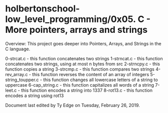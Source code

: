 # holbertonschool-low_level_programming/0x05. C - More pointers, arrays and strings


Overview: This project goes deeper into Pointers, Arrays, and Strings in the C language.

0-strcat.c - this function concatenates two strings
1-strncat.c - this function concatenates two strings, using at most n bytes from src
2-strncpy.c - this function copies a string
3-strcmp.c - this function compares two strings
4-rev_array.c - this function reverses the content of an array of integers
5-string_toupper.c - this function changes all lowercase letters of a string to uppercase
6-cap_string.c - this function capitalizes all words of a string
7-leet.c - this function encodes a string into 1337
8-rot13.c - this function encodes a string using rot13

Document last edited by Ty Edge on Tuesday, February 26, 2019.